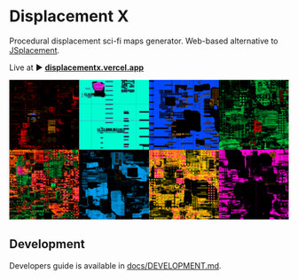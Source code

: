 # Displacement X

Procedural displacement sci-fi maps generator. Web-based alternative to [JSplacement](https://www.google.com/search?q=JSplacement).

Live at ▶ **[displacementx.vercel.app](https://displacementx.vercel.app/)**

<img src="./docs/github_preview.png" alt="Displacement X renders preview"/>

## Development

Developers guide is available in [docs/DEVELOPMENT.md](docs/DEVELOPMENT.md).
